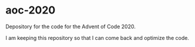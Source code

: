# aoc-2020

Depository for the code for the Advent of Code 2020.

I am keeping this repository so that I can come back and optimize the code.
